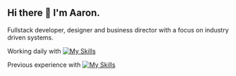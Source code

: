 ## Hi there 👋 I'm Aaron.

Fullstack developer, designer and business director with a focus on industry driven systems.

Working daily with
[![My Skills](https://skillicons.dev/icons?i=remix,prisma,tailwind,react,nodejs,express,mysql,ts,js,html,css)](https://skillicons.dev)

Previous experience with
[![My Skills](https://skillicons.dev/icons?i=php,wordpress,cs,py,redis,redux,sass,laravel,mongodb)](https://skillicons.dev)

